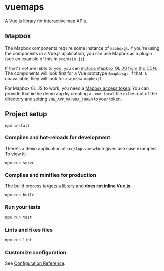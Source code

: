 # vuemaps

A Vue.js library for interactive map APIs.

## Mapbox 

The Mapbox components require some instance of `mapboxgl`. If you're using the components in a Vue.js application, you can use Mapbox as a plugin (see an example of this in `src/main.js`). 

If that's not available to you, you can [include Mapbox GL JS from the CDN](https://docs.mapbox.com/mapbox-gl-js/api/). The components will look first for a Vue prototype `$mapboxgl`. If that is unavailable, they will look for a `window.mapboxgl`.

For Mapbox GL JS to work, you need a [Mapbox access token](https://docs.mapbox.com/help/how-mapbox-works/access-tokens/). You can provide that in the demo app by creating a `.env.local` file in the root of the directory and setting `VUE_APP_MAPBOX_TOKEN` to your token.

## Project setup
```
npm install
```

### Compiles and hot-reloads for development

There's a demo application at `src/App.vue` which gives use case examples. To view it: 

```
npm run serve
```

### Compiles and minifies for production

The build process targets a [library](https://cli.vuejs.org/guide/build-targets.html#library) and **does not inline Vue.js**.

```
npm run build
```

### Run your tests
```
npm run test
```

### Lints and fixes files
```
npm run lint
```

### Customize configuration
See [Configuration Reference](https://cli.vuejs.org/config/).
